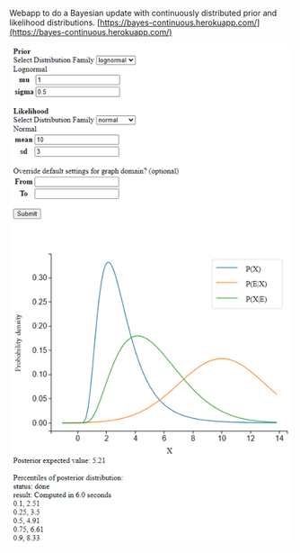 Webapp to do a Bayesian update with continuously distributed prior and likelihood distributions. [https://bayes-continuous.herokuapp.com/](https://bayes-continuous.herokuapp.com/)

![Alt text](/Capture.PNG "Optional title")

